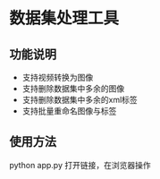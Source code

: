 # 数据集处理工具

## 功能说明
- 支持视频转换为图像
- 支持删除数据集中多余的图像
- 支持删除数据集中多余的xml标签
- 支持批量重命名图像与标签

## 使用方法
python app.py
打开链接，在浏览器操作


